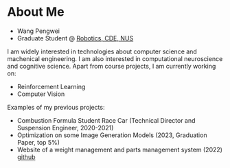 ---
---
# About Me
- Wang Pengwei
- Graduate Student @ [Robotics, CDE, NUS](https://cde.nus.edu.sg/)

I am widely interested in technologies about computer science and machenical engineering. I am also interested in computational neuroscience and cognitive science.
Apart from course projects, I am currently working on:
- Reinforcement Learning
- Computer Vision

Examples of my previous projects:
- Combustion Formula Student Race Car (Technical Director and Suspension Engineer, 2020-2021)
- Optimization on some Image Generation Models (2023, Graduation Paper, top 5%)
- Website of a weight management and parts management system (2022) [github](https://github.com/penway/WDC)